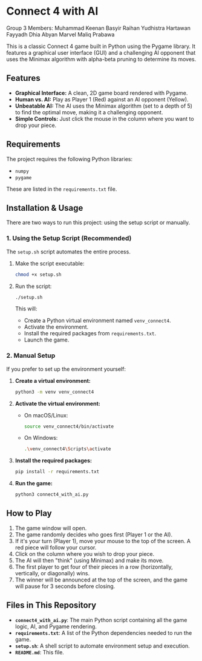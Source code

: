 # Connect 4 with AI
Group 3 Members: 
Muhammad Keenan Basyir
Raihan Yudhistra Hartawan
Fayyadh Dhia Abyan
Marvel Maliq Prabawa

This is a classic Connect 4 game built in Python using the Pygame library. It features a graphical user interface (GUI) and a challenging AI opponent that uses the Minimax algorithm with alpha-beta pruning to determine its moves.

## Features

* **Graphical Interface:** A clean, 2D game board rendered with Pygame.
* **Human vs. AI:** Play as Player 1 (Red) against an AI opponent (Yellow).
* **Unbeatable AI:** The AI uses the Minimax algorithm (set to a depth of 5) to find the optimal move, making it a challenging opponent.
* **Simple Controls:** Just click the mouse in the column where you want to drop your piece.

## Requirements

The project requires the following Python libraries:

* `numpy`
* `pygame`

These are listed in the `requirements.txt` file.

## Installation & Usage

There are two ways to run this project: using the setup script or manually.

### 1. Using the Setup Script (Recommended)

The `setup.sh` script automates the entire process.

1.  Make the script executable:
    ```bash
    chmod +x setup.sh
    ```

2.  Run the script:
    ```bash
    ./setup.sh
    ```

    This will:
    * Create a Python virtual environment named `venv_connect4`.
    * Activate the environment.
    * Install the required packages from `requirements.txt`.
    * Launch the game.

### 2. Manual Setup

If you prefer to set up the environment yourself:

1.  **Create a virtual environment:**
    ```bash
    python3 -m venv venv_connect4
    ```

2.  **Activate the virtual environment:**
    * On macOS/Linux:
        ```bash
        source venv_connect4/bin/activate
        ```
    * On Windows:
        ```bash
        .\venv_connect4\Scripts\activate
        ```

3.  **Install the required packages:**
    ```bash
    pip install -r requirements.txt
    ```

4.  **Run the game:**
    ```bash
    python3 connect4_with_ai.py
    ```

## How to Play

1.  The game window will open.
2.  The game randomly decides who goes first (Player 1 or the AI).
3.  If it's your turn (Player 1), move your mouse to the top of the screen. A red piece will follow your cursor.
4.  Click on the column where you wish to drop your piece.
5.  The AI will then "think" (using Minimax) and make its move.
6.  The first player to get four of their pieces in a row (horizontally, vertically, or diagonally) wins.
7.  The winner will be announced at the top of the screen, and the game will pause for 3 seconds before closing.

## Files in This Repository

* **`connect4_with_ai.py`**: The main Python script containing all the game logic, AI, and Pygame rendering.
* **`requirements.txt`**: A list of the Python dependencies needed to run the game.
* **`setup.sh`**: A shell script to automate environment setup and execution.
* **`README.md`**: This file.
